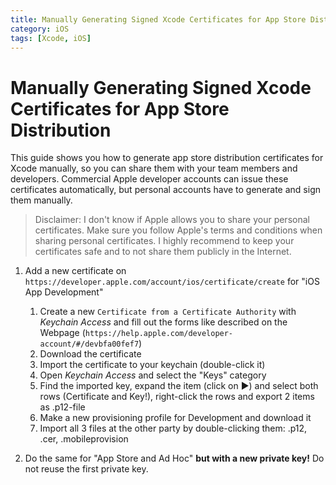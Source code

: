 ```yaml
---
title: Manually Generating Signed Xcode Certificates for App Store Distribution
category: iOS
tags: [Xcode, iOS]
---
```


Manually Generating Signed Xcode Certificates for App Store Distribution
==========

This guide shows you how to generate app store distribution certificates for Xcode manually, so you can share them with your team members and developers. 
Commercial Apple developer accounts can issue these certificates automatically, but personal accounts have to generate and sign them manually.

> Disclaimer: I don't know if Apple allows you to share your personal certificates. Make sure you follow Apple's terms and conditions when sharing personal certificates. I highly recommend to keep your certificates safe and to not share them publicly in the Internet.

1. Add a new certificate on ```https://developer.apple.com/account/ios/certificate/create``` for "iOS App Development"
    1. Create a new ```Certificate from a Certificate Authority``` with *Keychain Access* and fill out the forms like described on the Webpage (```https://help.apple.com/developer-account/#/devbfa00fef7```)
    2. Download the certificate
    3. Import the certificate to your keychain (double-click it)
    4. Open *Keychain Access* and select the "Keys" category
    5. Find the imported key, expand the item (click on ▶) and select both rows (Certificate and Key!), right-click the rows and export 2 items as .p12-file
    6. Make a new provisioning profile for Development and download it
    7. Import all 3 files at the other party by double-clicking them: .p12, .cer, .mobileprovision

2. Do the same for "App Store and Ad Hoc" **but with a new private key!** Do not reuse the first private key.

[//]: # ( #Xcode #iOS )
